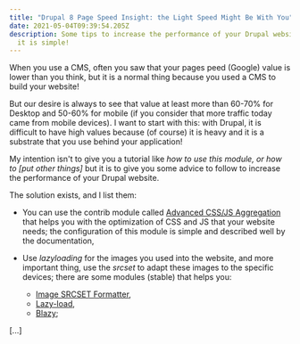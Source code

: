 ```yaml
---
title: "Drupal 8 Page Speed Insight: the Light Speed Might Be With You"
date: 2021-05-04T09:39:54.205Z
description: Some tips to increase the performance of your Drupal website. Yes,
  it is simple!
---
```

When you use a CMS, often you saw that your pages peed (Google) value is lower than you think, but it is a normal thing because you used a CMS to build your website! 

But our desire is always to see that value at least more than 60-70% for Desktop and 50-60% for mobile (if you consider that more traffic today came from mobile devices). I want to start with this: with Drupal, it is difficult to have high values because (of course) it is heavy and it is a substrate that you use behind your application! 

My intention isn't to give you a tutorial like *how to use this module, or how to \[put other things]* but it is to give you some advice to follow to increase the performance of your Drupal website.

The solution exists, and I list them: 

* You can use the contrib module called [Advanced CSS/JS Aggregation](https://www.drupal.org/project/advagg) that helps you with the optimization of CSS and JS that your website needs; the configuration of this module is simple and described well by the documentation,
* Use *lazyloading* for the images you used into the website, and more important thing, use the *srcset* to adapt these images to the specific devices; there are some modules (stable) that helps you: 

  * [Image SRCSET Formatter](https://www.drupal.org/project/image_srcset_formatter),
  * [Lazy-load](https://www.drupal.org/project/lazy),
  * [Blazy](https://www.drupal.org/project/blazy);

\[...]